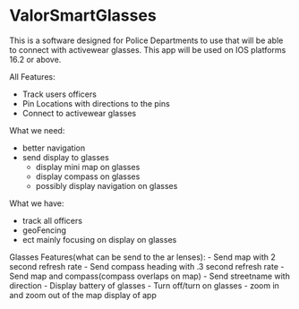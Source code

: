 # ValorSmartGlasses

This is a software designed for Police Departments to use that will be able to connect with activewear glasses. This app will be used on IOS platforms 16.2 or above. 

All Features:
  - Track users officers
  - Pin Locations with directions to the pins
  - Connect to activewear glasses
     

What we need:
  - better navigation
  - send display to glasses
     - display mini map on glasses
     - display compass on glasses
     - possibly display navigation on glasses
  
What we have: 
  - track all officers
  - geoFencing 
  - ect mainly focusing on display on glasses

  Glasses Features(what can be send to the ar lenses):
      - Send map with 2 second refresh rate
      - Send compass heading with .3 second refresh rate
      - Send map and compass(compass overlaps on map)
      - Send streetname with direction
      - Display battery of glasses
      - Turn off/turn on glasses
      - zoom in and zoom out of the map display of app
